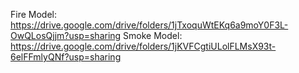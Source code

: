 
Fire Model: https://drive.google.com/drive/folders/1jTxoquWtEKq6a9moY0F3L-OwQLosQjjm?usp=sharing
Smoke Model: https://drive.google.com/drive/folders/1jKVFCgtiULolFLMsX93t-6elFFmlyQNf?usp=sharing

